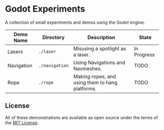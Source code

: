 # Godot Experiments

A collection of small experiments and demos using the Godot engine.

| Demo Name   | Directory      | Description | State |
|-------------|----------------|-------------|-------|
| Lasers      | `./laser`      | Misusing a spotlight as a laser. | In Progress |
| Navigation  | `./navigation` | Using Navigations and Navmeshes. | TODO|
| Rope        | `./rope`       | Making ropes, and using them to hang platforms. | TODO|

## License

All of these demonstrations are available as open source under the terms
of the [MIT License](https://opensource.org/licenses/MIT).
